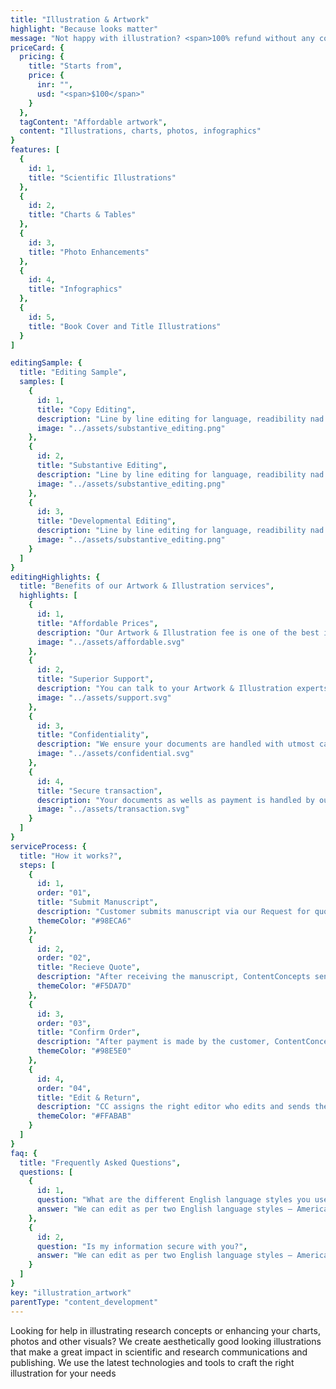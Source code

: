 ```yaml
---
title: "Illustration & Artwork"
highlight: "Because looks matter"
message: "Not happy with illustration? <span>100% refund without any condition</span>"
priceCard: {
  pricing: {
    title: "Starts from",
    price: {
      inr: "",
      usd: "<span>$100</span>"
    }
  },
  tagContent: "Affordable artwork",
  content: "Illustrations, charts, photos, infographics"
}
features: [
  {
    id: 1,
    title: "Scientific Illustrations"
  },
  {
    id: 2,
    title: "Charts & Tables"
  },
  {
    id: 3,
    title: "Photo Enhancements"
  },
  {
    id: 4,
    title: "Infographics"
  },
  {
    id: 5,
    title: "Book Cover and Title Illustrations"
  }
]

editingSample: {
  title: "Editing Sample",
  samples: [
    {
      id: 1,
      title: "Copy Editing",
      description: "Line by line editing for language, readibility nad technical learning improvement",
      image: "../assets/substantive_editing.png"
    },
    {
      id: 2,
      title: "Substantive Editing",
      description: "Line by line editing for language, readibility nad technical learning improvement",
      image: "../assets/substantive_editing.png"
    },
    {
      id: 3,
      title: "Developmental Editing",
      description: "Line by line editing for language, readibility nad technical learning improvement",
      image: "../assets/substantive_editing.png"
    }
  ]
}
editingHighlights: {
  title: "Benefits of our Artwork & Illustration services",
  highlights: [
    {
      id: 1,
      title: "Affordable Prices",
      description: "Our Artwork & Illustration fee is one of the best in the industry for the level of quality work we offer from our talented illustrators and editors.",
      image: "../assets/affordable.svg"
    },
    {
      id: 2,
      title: "Superior Support",
      description: "You can talk to your Artwork & Illustration experts until you are satisfied with our illustration service, get your queries answered via email or chat and send your manuscript after review from journal editor for further check.",
      image: "../assets/support.svg"
    },
    {
      id: 3,
      title: "Confidentiality",
      description: "We ensure your documents are handled with utmost care. We can sign NDA if necessary.",
      image: "../assets/confidential.svg"
    },
    {
      id: 4,
      title: "Secure transaction",
      description: "Your documents as wells as payment is handled by our secure website which has passed the best level of security testing in the industry.",
      image: "../assets/transaction.svg"
    }
  ]
}
serviceProcess: {
  title: "How it works?",
  steps: [
    {
      id: 1,
      order: "01",
      title: "Submit Manuscript",
      description: "Customer submits manuscript via our Request for quote page.",
      themeColor: "#98ECA6"
    },
    {
      id: 2,
      order: "02",
      title: "Recieve Quote",
      description: "After receiving the manuscript, ContentConcepts sends price quote.",
      themeColor: "#F5DA7D"
    },
    {
      id: 3,
      order: "03",
      title: "Confirm Order",
      description: "After payment is made by the customer, ContentConcepts sends confirmation of payment.",
      themeColor: "#98E5E0"
    },
    {
      id: 4,
      order: "04",
      title: "Edit & Return",
      description: "CC assigns the right editor who edits and sends the edited document back to the customer.",
      themeColor: "#FFABAB"
    }
  ]
}
faq: {
  title: "Frequently Asked Questions",
  questions: [
    {
      id: 1,
      question: "What are the different English language styles you use while editing?",
      answer: "We can edit as per two English language styles – American English and British English. You can choose your preferred language style in the online submission form."
    },
    {
      id: 2,
      question: "Is my information secure with you?",
      answer: "We can edit as per two English language styles – American English and British English."
    }
  ]
}
key: "illustration_artwork"
parentType: "content_development"
---
```


Looking for help in illustrating research concepts or enhancing your charts, photos and other visuals? We create aesthetically good looking illustrations that make a great impact in scientific and research communications and publishing. We use the latest technologies and tools to craft the right illustration for your needs
